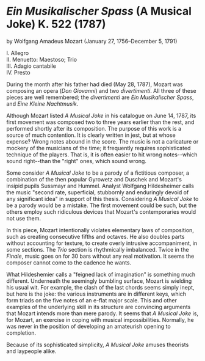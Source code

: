 # *Ein Musikalischer Spass* (A Musical Joke) K. 522 (1787)
by Wolfgang Amadeus Mozart (January 27, 1756&ndash;December 5, 1791)

I. Allegro  
II. Menuetto: Maestoso; Trio  
III. Adagio cantabile  
IV. Presto  


During the month after his father had died (May 28, 1787), Mozart was composing an opera (*Don Giovanni*) and two *divertimenti*. All three of these pieces are well remembered; the *divertimenti* are *Ein Musikalischer Spass*, and *Eine Kleine Nachtmusik*. 

Although Mozart listed *A Musical Joke* in his catalogue on June 14, 1787, its first movement was composed two to three years earlier than the rest, and performed shortly after its composition. The purpose of this work is a source of much contention. It is clearly written in jest, but at whose expense? Wrong notes abound in the score. The music is not a caricature or mockery of the musicians of the time; it frequently requires sophisticated technique of the players. That is, it is often easier to hit wrong notes--which sound right--than the "right" ones, which sound wrong.

Some consider *A Musical Joke* to be a parody of a fictitious composer, a combination of the then popular Gyrowetz and Duschek and Mozart's insipid pupils Sussmayr and Hummel. Analyst Wolfgang Hildesheimer calls the music "second rate, superficial, stubbornly and enduringly devoid of any significant idea" in support of this thesis. Considering *A Musical Joke* to be a parody would be a mistake. The first movement could be such, but the others employ such ridiculous devices that Mozart's contemporaries would not use them. 

In this piece, Mozart intentionally violates elementary laws of composition, such as creating consecutive fifths and octaves. He also doubles parts without accounting for texture, to create overly intrusive accompaniment, in some sections. The *Trio* section is rhythmically imbalanced. Twice in the *Finale*, music goes on for 30 bars without any real motivation. It seems the composer cannot come to the cadence he wants. 

What Hildeshemier calls a "feigned lack of imagination" is something much different. Underneath the seemingly bumbling surface, Mozart is wielding his usual wit. For example, the clash of the last chords seems simply inept, but here is the joke: the various instruments are in different keys, which form triads on the five notes of an e-flat major scale. This and other examples of the underlying skill in its structure are convincing arguments that Mozart intends more than mere parody. It seems that *A Musical Joke* is, for Mozart, an exercise in coping with musical impossibilities. Normally, he was never in the position of developing an amateurish opening to completion.

Because of its sophisticated simplicity, *A Musical Joke* amuses theorists and laypeople alike.
